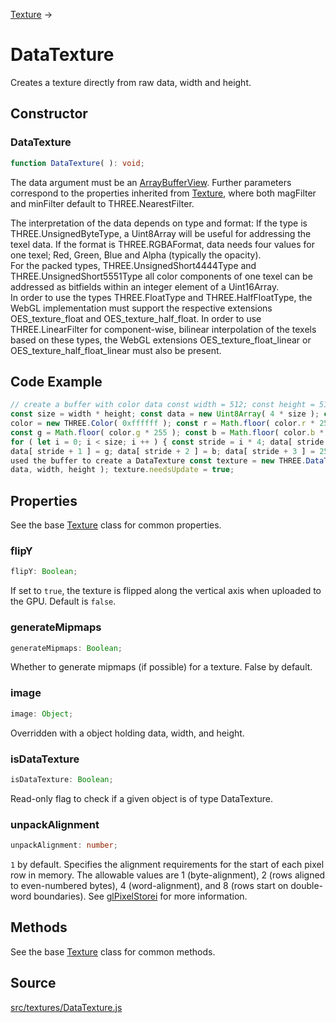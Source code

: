 [Texture](en\textures\Texture.html) →

# DataTexture

Creates a texture directly from raw data, width and height.

## Constructor

### DataTexture

  
  
```ts  
function DataTexture( ): void;  
```  

The data argument must be an <a href="https://developer.mozilla.org/en-
US/docs/Web/API/ArrayBufferView">ArrayBufferView</a>. Further parameters
correspond to the properties inherited from
[Texture](en\textures\Texture.html), where both magFilter and minFilter
default to THREE.NearestFilter.

The interpretation of the data depends on type and format: If the type is
THREE.UnsignedByteType, a Uint8Array will be useful for addressing the texel
data. If the format is THREE.RGBAFormat, data needs four values for one texel;
Red, Green, Blue and Alpha (typically the opacity).  
For the packed types, THREE.UnsignedShort4444Type and
THREE.UnsignedShort5551Type all color components of one texel can be addressed
as bitfields within an integer element of a Uint16Array.  
In order to use the types THREE.FloatType and THREE.HalfFloatType, the WebGL
implementation must support the respective extensions OES_texture_float and
OES_texture_half_float. In order to use THREE.LinearFilter for component-wise,
bilinear interpolation of the texels based on these types, the WebGL
extensions OES_texture_float_linear or OES_texture_half_float_linear must also
be present.

## Code Example

  
```ts  
// create a buffer with color data const width = 512; const height = 512;
const size = width * height; const data = new Uint8Array( 4 * size ); const
color = new THREE.Color( 0xffffff ); const r = Math.floor( color.r * 255 );
const g = Math.floor( color.g * 255 ); const b = Math.floor( color.b * 255 );
for ( let i = 0; i < size; i ++ ) { const stride = i * 4; data[ stride ] = r;
data[ stride + 1 ] = g; data[ stride + 2 ] = b; data[ stride + 3 ] = 255; } //
used the buffer to create a DataTexture const texture = new THREE.DataTexture(
data, width, height ); texture.needsUpdate = true;  
```  

## Properties

See the base [Texture](en\textures\Texture.html) class for common properties.

### flipY

  
  
```ts  
flipY: Boolean;  
```  

If set to `true`, the texture is flipped along the vertical axis when uploaded
to the GPU. Default is `false`.

### generateMipmaps

  
  
```ts  
generateMipmaps: Boolean;  
```  

Whether to generate mipmaps (if possible) for a texture. False by default.

### image

  
  
```ts  
image: Object;  
```  

Overridden with a object holding data, width, and height.

### isDataTexture

  
  
```ts  
isDataTexture: Boolean;  
```  

Read-only flag to check if a given object is of type DataTexture.

### unpackAlignment

  
  
```ts  
unpackAlignment: number;  
```  

`1` by default. Specifies the alignment requirements for the start of each
pixel row in memory. The allowable values are 1 (byte-alignment), 2 (rows
aligned to even-numbered bytes), 4 (word-alignment), and 8 (rows start on
double-word boundaries). See <a
href="http://www.khronos.org/opengles/sdk/docs/man/xhtml/glPixelStorei.xml">glPixelStorei</a>
for more information.

## Methods

See the base [Texture](en\textures\Texture.html) class for common methods.

## Source

<a
href="https://github.com/mrdoob/three.js/blob/master/src/textures/DataTexture.js">src/textures/DataTexture.js</a>

